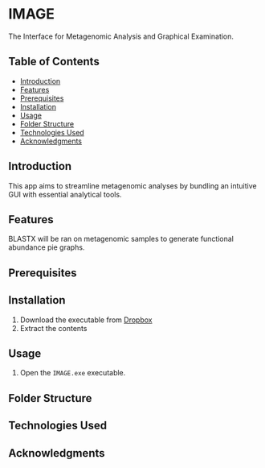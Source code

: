 # IMAGE

The Interface for Metagenomic Analysis and Graphical Examination.

## Table of Contents

- [Introduction](#introduction)
- [Features](#features)
- [Prerequisites](#prerequisites)
- [Installation](#installation)
- [Usage](#usage)
- [Folder Structure](#folder-structure)
- [Technologies Used](#technologies-used)
- [Acknowledgments](#acknowledgments)

## Introduction

This app aims to streamline metagenomic analyses by bundling an intuitive GUI with essential analytical tools.

## Features

BLASTX will be ran on metagenomic samples to generate functional abundance pie graphs.

## Prerequisites

## Installation

1. Download the executable from [Dropbox](https://www.dropbox.com/scl/fi/datgjvj7kzn1kcdjfb9c9/IMAGE-win32-x64-0.0.5.zip?rlkey=hap1ls0g0p07yfw9rav1jny97&dl=0)
1. Extract the contents

## Usage

1. Open the `IMAGE.exe` executable.

## Folder Structure

## Technologies Used

## Acknowledgments
